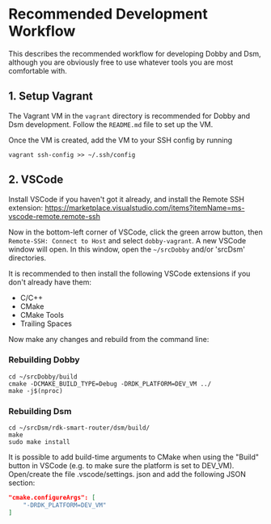 # Recommended Development Workflow
This describes the recommended workflow for developing Dobby and Dsm, although you are obviously free to use whatever tools you are most comfortable with.

## 1. Setup Vagrant
The Vagrant VM in the `vagrant` directory is recommended for Dobby and Dsm development. Follow the `README.md` file to set up the VM.

Once the VM is created, add the VM to your SSH config by running
```
vagrant ssh-config >> ~/.ssh/config
```

## 2. VSCode
Install VSCode if you haven't got it already, and install the Remote SSH extension: https://marketplace.visualstudio.com/items?itemName=ms-vscode-remote.remote-ssh

Now in the bottom-left corner of VSCode, click the green arrow button, then `Remote-SSH: Connect to Host` and select `dobby-vagrant`. A new VSCode window will open. In this window, open the `~/srcDobby` and/or 'srcDsm' directories.

It is recommended to then install the following VSCode extensions if you don't already have them:

* C/C++
* CMake
* CMake Tools
* Trailing Spaces

Now make any changes and rebuild from the command line:
### Rebuilding Dobby
```
cd ~/srcDobby/build
cmake -DCMAKE_BUILD_TYPE=Debug -DRDK_PLATFORM=DEV_VM ../
make -j$(nproc)
```
### Rebuilding Dsm
```
cd ~/srcDsm/rdk-smart-router/dsm/build/
make
sudo make install
```

It is possible to add build-time arguments to CMake when using the "Build" button in VSCode (e.g. to make sure the platform is set to DEV_VM). Open/create the file .vscode/settings.
json and add the following JSON section:
```json
"cmake.configureArgs": [
    "-DRDK_PLATFORM=DEV_VM"
]
```
